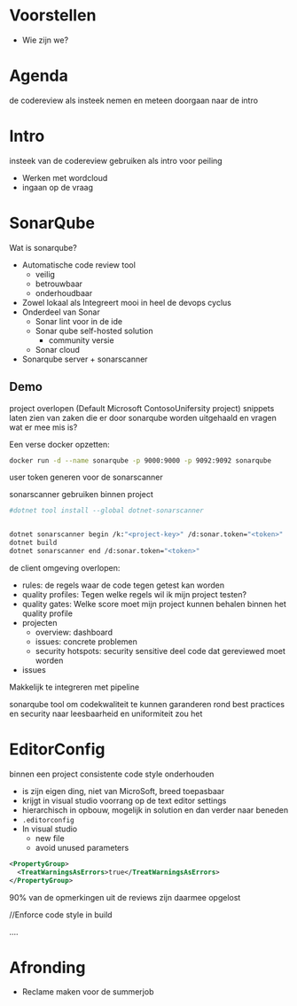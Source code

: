 # Voorstellen
- Wie zijn we?

# Agenda
de codereview als insteek nemen en meteen doorgaan naar de intro

# Intro
insteek van de codereview gebruiken als intro voor peiling
- Werken met wordcloud
- ingaan op de vraag

# SonarQube
Wat is sonarqube?
- Automatische code review tool
  - veilig
  - betrouwbaar
  - onderhoudbaar
- Zowel lokaal als Integreert mooi in heel de devops cyclus
- Onderdeel van Sonar
  - Sonar lint voor in de ide
  - Sonar qube self-hosted solution
    - community versie
  - Sonar cloud
- Sonarqube server + sonarscanner

## Demo

project overlopen (Default Microsoft ContosoUnifersity project)
snippets laten zien van zaken die er door sonarqube worden uitgehaald en vragen wat er mee mis is?

Een verse docker opzetten:
```bash
docker run -d --name sonarqube -p 9000:9000 -p 9092:9092 sonarqube
```
user token generen voor de sonarscanner

sonarscanner gebruiken binnen project

```bash
#dotnet tool install --global dotnet-sonarscanner


dotnet sonarscanner begin /k:"<project-key>" /d:sonar.token="<token>"
dotnet build
dotnet sonarscanner end /d:sonar.token="<token>"
```

de client omgeving overlopen:
 - rules: de regels waar de code tegen getest kan worden
 - quality profiles: Tegen welke regels wil ik mijn project testen?
 - quality gates: Welke score moet mijn project kunnen behalen binnen het quality profile
 - projecten
   - overview: dashboard
   - issues: concrete problemen
   - security hotspots: security sensitive deel code dat gereviewed moet worden
 - issues

Makkelijk te integreren met pipeline

sonarqube tool om codekwaliteit te kunnen garanderen rond best practices en security
naar leesbaarheid en uniformiteit zou het


# EditorConfig
binnen een project consistente code style onderhouden
- is zijn eigen ding, niet van MicroSoft, breed toepasbaar
- krijgt in visual studio voorrang op de text editor settings
- hierarchisch in opbouw, mogelijk in solution en dan verder naar beneden
- `.editorconfig`
- In visual studio
  - new file
  - avoid unused parameters

```xml
<PropertyGroup>
  <TreatWarningsAsErrors>true</TreatWarningsAsErrors>
</PropertyGroup>
```

90% van de opmerkingen uit de reviews zijn daarmee opgelost

//Enforce code style in build



....
# Afronding

- Reclame maken voor de summerjob




